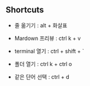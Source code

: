 ## Shortcuts

- 줄 옮기기 : alt + 화살표

- Mardown 프리뷰 : ctrl k + v

- terminal 열기 : ctrl + shift + `

- 폴더 열기 : ctrl k + ctrl o

- 같은 단어 선택 : ctrl + d